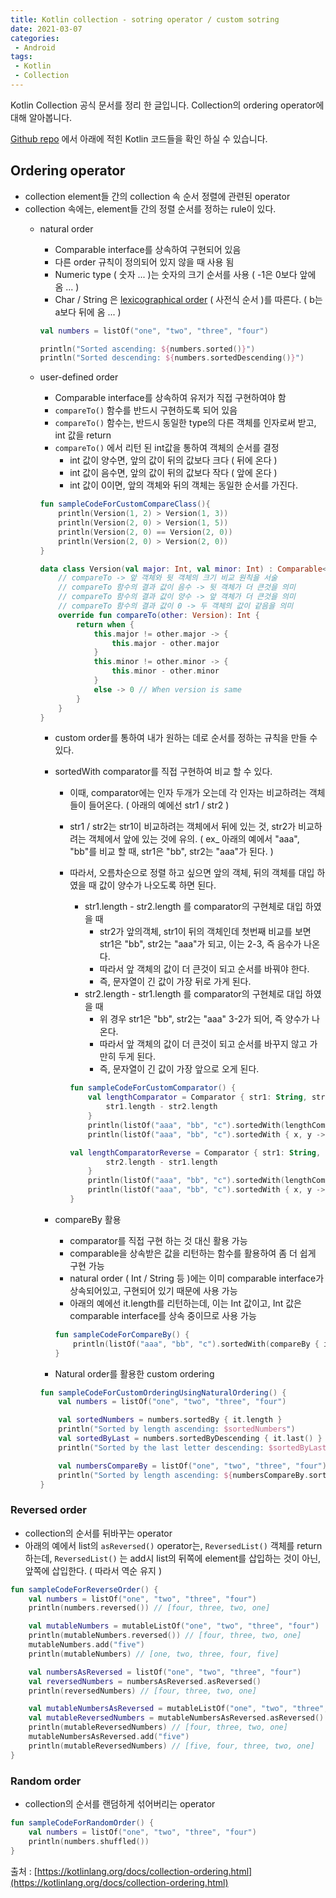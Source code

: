 ```yaml
---
title: Kotlin collection - sotring operator / custom sotring
date: 2021-03-07
categories:
 - Android
tags:
 - Kotlin
 - Collection
---
```


Kotlin Collection 공식 문서를 정리 한 글입니다. Collection의 ordering operator에 대해 알아봅니다. 

[Github repo](https://github.com/kangraemin/kotlin_study/blob/master/kangraemin/collection/src/Ordering.kt) 에서 아래에 적힌 Kotlin 코드들을 확인 하실 수 있습니다. 

<!-- more -->

## Ordering operator

- collection element들 간의 collection 속 순서 정렬에 관련된 operator
- collection 속에는, element들 간의 정렬 순서를 정하는 rule이 있다.
    - natural order
        - Comparable interface를 상속하여 구현되어 있음
        - 다른 order 규칙이 정의되어 있지 않을 때 사용 됨
        - Numeric type ( 숫자 ... )는 숫자의 크기 순서를 사용 ( -1은 0보다 앞에 옴 ... )
        - Char / String 은 [lexicographical order](https://ko.wikipedia.org/wiki/%EC%82%AC%EC%A0%84%EC%8B%9D_%EC%88%9C%EC%84%9C) ( 사전식 순서 )를 따른다. ( b는 a보다 뒤에 옴 ... )

        ```kotlin
        val numbers = listOf("one", "two", "three", "four")

        println("Sorted ascending: ${numbers.sorted()}")
        println("Sorted descending: ${numbers.sortedDescending()}")
        ```

    - user-defined order
        - Comparable interface를 상속하여 유저가 직접 구현하여야 함
        - `compareTo()` 함수를 반드시 구현하도록 되어 있음
        - `compareTo()` 함수는, 반드시 동일한 type의 다른 객체를 인자로써 받고, int 값을 return
        - `compareTo()` 에서 리턴 된 int값을 통하여 객체의 순서를 결정
            - int 값이 양수면, 앞의 값이 뒤의 값보다 크다 ( 뒤에 온다 )
            - int 값이 음수면, 앞의 값이 뒤의 값보다 작다 ( 앞에 온다 )
            - int 값이 0이면, 앞의 객체와 뒤의 객체는 동일한 순서를 가진다.

        ```kotlin
        fun sampleCodeForCustomCompareClass(){    
            println(Version(1, 2) > Version(1, 3))
            println(Version(2, 0) > Version(1, 5))
            println(Version(2, 0) == Version(2, 0))
            println(Version(2, 0) > Version(2, 0))
        }

        data class Version(val major: Int, val minor: Int) : Comparable<Version> {
            // compareTo -> 앞 객체와 뒷 객체의 크기 비교 원칙을 서술
            // compareTo 함수의 결과 값이 음수 -> 뒷 객체가 더 큰것을 의미
            // compareTo 함수의 결과 값이 양수 -> 앞 객체가 더 큰것을 의미
            // compareTo 함수의 결과 값이 0 -> 두 객체의 값이 같음을 의미
            override fun compareTo(other: Version): Int {
                return when {
                    this.major != other.major -> {
                        this.major - other.major
                    }
                    this.minor != other.minor -> {
                        this.minor - other.minor
                    }
                    else -> 0 // When version is same
                }
            }
        }
        ```

        - custom order를 통하여 내가 원하는 데로 순서를 정하는 규칙을 만들 수 있다.
        - sortedWith comparator를 직접 구현하여 비교 할 수 있다.
            - 이때, comparator에는 인자 두개가 오는데 각 인자는 비교하려는 객체들이 들어온다. ( 아래의 예에선 str1 / str2 )
            - str1 / str2는 str1이 비교하려는 객체에서 뒤에 있는 것, str2가 비교하려는 객체에서 앞에 있는 것에 유의. ( ex_ 아래의 예에서 "aaa", "bb"를 비교 할 때, str1은 "bb", str2는 "aaa"가 된다. )
            - 따라서, 오름차순으로 정렬 하고 싶으면 앞의 객체, 뒤의 객체를 대입 하였을 때 값이 양수가 나오도록 하면 된다.
                - str1.length - str2.length 를 comparator의 구현체로 대입 하였을 때
                    - str2가 앞의객체, str1이 뒤의 객체인데 첫번째 비교를 보면 str1은 "bb", str2는 "aaa"가 되고, 이는 2-3, 즉 음수가 나온다.
                    - 따라서 앞 객체의 값이 더 큰것이 되고 순서를 바꿔야 한다.
                    - 즉, 문자열이 긴 값이 가장 뒤로 가게 된다.
                - str2.length - str1.length 를 comparator의 구현체로 대입 하였을 때
                    - 위 경우 str1은 "bb", str2는 "aaa"  3-2가 되어, 즉 양수가 나온다.
                    - 따라서 앞 객체의 값이 더 큰것이 되고 순서를 바꾸지 않고 가만히 두게 된다.
                    - 즉, 문자열이 긴 값이 가장 앞으로 오게 된다.

                ```kotlin
                fun sampleCodeForCustomComparator() {
                    val lengthComparator = Comparator { str1: String, str2: String ->
                        str1.length - str2.length
                    }
                    println(listOf("aaa", "bb", "c").sortedWith(lengthComparator))
                    println(listOf("aaa", "bb", "c").sortedWith { x, y -> x.length - y.length })

                val lengthComparatorReverse = Comparator { str1: String, str2: String ->
                        str2.length - str1.length
                    }
                    println(listOf("aaa", "bb", "c").sortedWith(lengthComparatorReverse))
                    println(listOf("aaa", "bb", "c").sortedWith { x, y -> y.length - x.length })
                }
                ```

        - compareBy 활용
            - comparator를 직접 구현 하는 것 대신 활용 가능
            - comparable을 상속받은 값을 리턴하는 함수를 활용하여 좀 더 쉽게 구현 가능
            - natural order ( Int / String 등 )에는 이미 comparable interface가 상속되어있고, 구현되어 있기 때문에 사용 가능
            - 아래의 예에선 it.length를 리턴하는데, 이는 Int 값이고, Int 값은 comparable interface를 상속 중이므로 사용 가능

            ```kotlin
            fun sampleCodeForCompareBy() {
                println(listOf("aaa", "bb", "c").sortedWith(compareBy { it.length }))
            }
            ```

        - Natural order를 활용한 custom ordering

        ```kotlin
        fun sampleCodeForCustomOrderingUsingNaturalOrdering() {
            val numbers = listOf("one", "two", "three", "four")

            val sortedNumbers = numbers.sortedBy { it.length }
            println("Sorted by length ascending: $sortedNumbers")
            val sortedByLast = numbers.sortedByDescending { it.last() }
            println("Sorted by the last letter descending: $sortedByLast")

            val numbersCompareBy = listOf("one", "two", "three", "four")
            println("Sorted by length ascending: ${numbersCompareBy.sortedWith(compareBy { it.length })}")
        }
        ```

### Reversed order

- collection의 순서를 뒤바꾸는 operator
- 아래의 예에서 list의 `asReversed()` operator는, `ReversedList()` 객체를 return 하는데, `ReversedList()` 는 add시 list의 뒤쪽에 element를 삽입하는 것이 아닌, 앞쪽에 삽입한다. ( 따라서 역순 유지 )

```kotlin
fun sampleCodeForReverseOrder() {
    val numbers = listOf("one", "two", "three", "four")
    println(numbers.reversed()) // [four, three, two, one]

    val mutableNumbers = mutableListOf("one", "two", "three", "four")
    println(mutableNumbers.reversed()) // [four, three, two, one]
    mutableNumbers.add("five")
    println(mutableNumbers) // [one, two, three, four, five]

    val numbersAsReversed = listOf("one", "two", "three", "four")
    val reversedNumbers = numbersAsReversed.asReversed()
    println(reversedNumbers) // [four, three, two, one]

    val mutableNumbersAsReversed = mutableListOf("one", "two", "three", "four")
    val mutableReversedNumbers = mutableNumbersAsReversed.asReversed()
    println(mutableReversedNumbers) // [four, three, two, one]
    mutableNumbersAsReversed.add("five")
    println(mutableReversedNumbers) // [five, four, three, two, one]
}
```

### Random order

- collection의 순서를 랜덤하게 섞어버리는 operator

```kotlin
fun sampleCodeForRandomOrder() {
    val numbers = listOf("one", "two", "three", "four")
    println(numbers.shuffled())
}
```

출처 : [https://kotlinlang.org/docs/collection-ordering.html](https://kotlinlang.org/docs/collection-ordering.html)